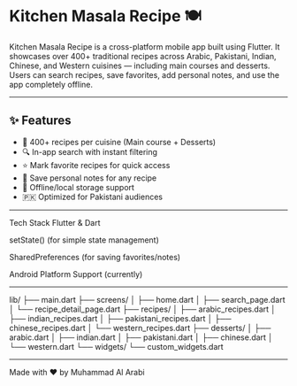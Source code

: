 # Kitchen Masala Recipe 🍽️

Kitchen Masala Recipe is a cross-platform mobile app built using Flutter. It showcases over 400+ traditional recipes across Arabic, Pakistani, Indian, Chinese, and Western cuisines — including main courses and desserts. Users can search recipes, save favorites, add personal notes, and use the app completely offline.

---

## ✨ Features

- 🍛 400+ recipes per cuisine (Main course + Desserts)
- 🔍 In-app search with instant filtering
- ⭐ Mark favorite recipes for quick access
- 📝 Save personal notes for any recipe
- 💾 Offline/local storage support
- 🇵🇰 Optimized for Pakistani audiences

---

Tech Stack
Flutter & Dart

setState() (for simple state management)

SharedPreferences (for saving favorites/notes)

Android Platform Support (currently)

---

lib/
├── main.dart
├── screens/
│   ├── home.dart
│   ├── search_page.dart
│   └── recipe_detail_page.dart
├── recipes/
│   ├── arabic_recipes.dart
│   ├── indian_recipes.dart
│   ├── pakistani_recipes.dart
│   ├── chinese_recipes.dart
│   └── western_recipes.dart
├── desserts/
│   ├── arabic.dart
│   ├── indian.dart
│   ├── pakistani.dart
│   ├── chinese.dart
│   └── western.dart
└── widgets/
    └── custom_widgets.dart

---

Made with ❤️ by Muhammad Al Arabi